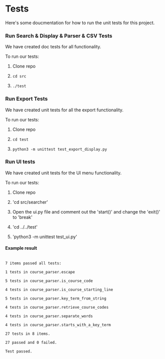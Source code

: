 # Tests

Here's some doucmentation for how to run the unit tests for this project.

### Run Search & Display & Parser & CSV Tests

We have created doc tests for all functionality.

To run our tests:

1. Clone repo

2. `cd src`

3. `./test`

  

### Run Export Tests

We have created unit tests for all the export functionality.

To run our tests:

1. Clone repo

2. `cd test`

3. `python3 -m unittest test_export_display.py`

  

### Run UI tests

We have created unit tests for the UI menu functionality.

To run our tests:

1. Clone repo

2. 'cd src/searcher'

3. Open the ui.py file and comment out the 'start()' and change the 'exit()' to 'break'

4. 'cd ../../test'

5. 'python3 -m unittest test_ui.py'

  

#### Example result

```

7 items passed all tests:

1 tests in course_parser.escape

5 tests in course_parser.is_course_code

4 tests in course_parser.is_course_starting_line

5 tests in course_parser.key_term_from_string

4 tests in course_parser.retrieve_course_codes

4 tests in course_parser.separate_words

4 tests in course_parser.starts_with_a_key_term

27 tests in 8 items.

27 passed and 0 failed.

Test passed.

```